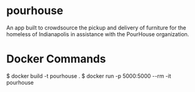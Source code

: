 # pourhouse
An app built to crowdsource the pickup and delivery of furniture for the homeless of Indianapolis in assistance with the PourHouse organization.


# Docker Commands
$ docker build -t pourhouse .
$ docker run -p 5000:5000 --rm -it pourhouse
